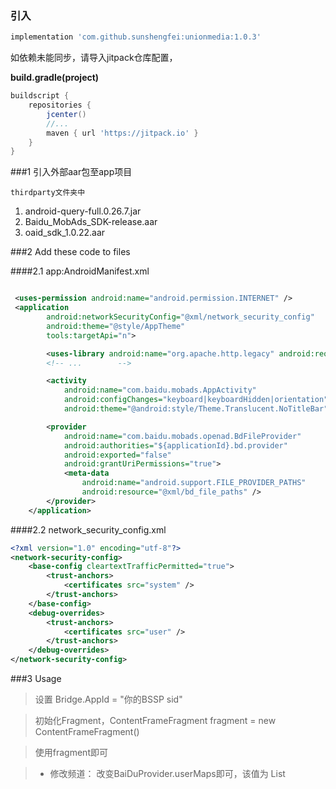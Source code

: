 
### 引入

```gradle
implementation 'com.github.sunshengfei:unionmedia:1.0.3'
```

如依赖未能同步，请导入jitpack仓库配置，

**build.gradle(project)**

```gradle
buildscript {
    repositories {
        jcenter()
        //...
        maven { url 'https://jitpack.io' }
    }
}
```

###1 引入外部aar包至app项目

    thirdparty文件夹中
1. android-query-full.0.26.7.jar
2. Baidu_MobAds_SDK-release.aar
3. oaid_sdk_1.0.22.aar

###2 Add these code to files
 
####2.1 app:AndroidManifest.xml

```xml

 <uses-permission android:name="android.permission.INTERNET" />
 <application
        android:networkSecurityConfig="@xml/network_security_config"
        android:theme="@style/AppTheme"
        tools:targetApi="n">

        <uses-library android:name="org.apache.http.legacy" android:required="false" />
        <!-- ...        -->

        <activity
            android:name="com.baidu.mobads.AppActivity"
            android:configChanges="keyboard|keyboardHidden|orientation"
            android:theme="@android:style/Theme.Translucent.NoTitleBar" />

        <provider
            android:name="com.baidu.mobads.openad.BdFileProvider"
            android:authorities="${applicationId}.bd.provider"
            android:exported="false"
            android:grantUriPermissions="true">
            <meta-data
                android:name="android.support.FILE_PROVIDER_PATHS"
                android:resource="@xml/bd_file_paths" />
        </provider>
    </application>

```

####2.2 network_security_config.xml

```xml
<?xml version="1.0" encoding="utf-8"?>
<network-security-config>
    <base-config cleartextTrafficPermitted="true">
        <trust-anchors>
            <certificates src="system" />
        </trust-anchors>
    </base-config>
    <debug-overrides>
        <trust-anchors>
            <certificates src="user" />
        </trust-anchors>
    </debug-overrides>
</network-security-config>
```

###3 Usage

> 设置 Bridge.AppId = "你的BSSP sid" 

> 初始化Fragment，ContentFrameFragment fragment = new ContentFrameFragment()

> 使用fragment即可

> * 修改频道：
    改变BaiDuProvider.userMaps即可，该值为 List<ChannelMap> 


